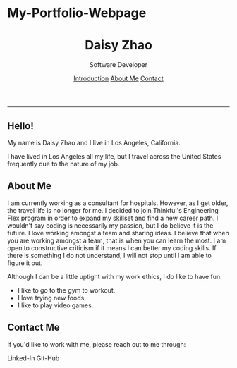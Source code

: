 # My-Portfolio-Webpage

<!DOCTYPE html>
<html lang="en">

<head>
  <meta charset="utf-8">
  <meta name="viewport" content= "width=device-width">
  <title>Daisy Zhao | Software Developer</title>
  <link rel="stylesheet" href="https://cdnjs.cloudflare.com/ajax/libs/normalize/8.0.1/normalize.min.css" type= "text/css" />
  <link href="style.css" rel="stylesheet" type="text/css" />
</head>

<body>
  <header>
    <div>
      <h1>Daisy Zhao</h1>
      <p>Software Developer</p>
    </div>
    <nav>
      <a href="#Intro">Introduction</a>
      <a href="#About-Me">About Me</a>
      <a href="#Contact">Contact</a>
    </nav>    
     </header>  
<hr>
      
   <main>
   <article id="Intro" >
            <h2>Hello!</h2>
      <p>My name is Daisy Zhao and I live in Los Angeles, California.</p>
      <p>I have lived in Los Angeles all my life, but I travel across the United States frequently due to the nature of my job. </p>
      </article>
   <article id="About-Me" >
            <h2>About Me</h2>
      <p>I am currently working as a consultant for hospitals. However, as I get older, the travel life is no longer for me. I decided to join Thinkful's Engineering Flex program in order to expand my skillset and find a new career path. I wouldn't say coding is necessarily my passion, but I do believe it is the future. I love working amongst a team and sharing ideas. I believe that when you are working amongst a team, that is when you can learn the most. I am open to constructive criticism if it means I can better my coding skills. If there is something I do not understand, I will not stop until I am able to figure it out. </p>
    <p>Although I can be a little uptight with my work ethics, I do like to have fun:
      <ul>
        <li>I like to go to the gym to workout. </li>
        <li>I love trying new foods. </li>
        <li>I like to play video games. </li>
      <ul>
        </p>
        </article>
     </body>   
    <footer id="Contact" >
             <h2>Contact Me</h2>
  <p>If you'd like to work with me, please reach out to me through: </p>
  <link href="https://www.linkedin.com/in/daisy-zhao-36b6b4268/">Linked-In
  <link href="https://github.com/daisyzhao1995">Git-Hub
</footer>
